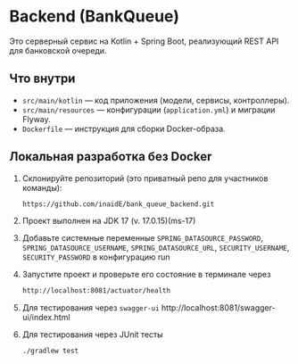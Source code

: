 # Backend (BankQueue)

Это серверный сервис на Kotlin + Spring Boot, реализующий REST API для банковской очереди.

## Что внутри

- `src/main/kotlin` — код приложения (модели, сервисы, контроллеры).
- `src/main/resources` — конфигурации (`application.yml`) и миграции Flyway.
- `Dockerfile` — инструкция для сборки Docker-образа.

## Локальная разработка без Docker

1. Склонируйте репозиторий (это приватный репо для участников команды):
   ```bash
   https://github.com/inaidE/bank_queue_backend.git
   ```
   
2. Проект выполнен на JDK 17 (v. 17.0.15)(ms-17)

3. Добавьте системные переменные `SPRING_DATASOURCE_PASSWORD`, `SPRING_DATASOURCE_USERNAME`, `SPRING_DATASOURCE_URL`,
`SECURITY_USERNAME`, `SECURITY_PASSWORD` в конфигурацию run

4. Запустите проект и проверьте его состояние в терминале через 
   ```bash
   http://localhost:8081/actuator/health
   ```
5. Для тестирования через `swagger-ui` http://localhost:8081/swagger-ui/index.html

6. Для тестирования через JUnit тесты
   ```bash
   ./gradlew test
   ```
